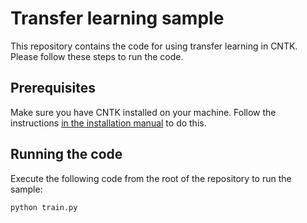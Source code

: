 # Transfer learning sample
This repository contains the code for using transfer learning in CNTK.
Please follow these steps to run the code.

## Prerequisites
Make sure you have CNTK installed on your machine.
Follow the instructions [in the installation manual](https://docs.microsoft.com/en-us/cognitive-toolkit/Setup-CNTK-on-your-machine) to do this.

## Running the code
Execute the following code from the root of the repository to run the sample:

```
python train.py
```


